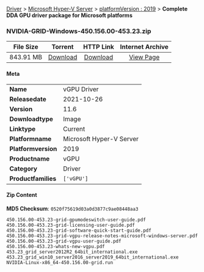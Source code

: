 
[Driver](/README.md)  >  [Microsoft Hyper-V Server](/index/Driver/Microsoft_Hyper-V_Server.md)  >  [platformVersion : 2019](/index/Driver/Microsoft_Hyper-V_Server/2019.md)  >  **Complete DDA GPU driver package for Microsoft platforms**


### NVIDIA-GRID-Windows-450.156.00-453.23.zip

| **File Size** | **Torrent**  | **HTTP Link** | **Internet Archive** |
|:-------------:|:------------:|:-------------:|:--------------------:|
| 843.91 MB |  [Download](https://archive.org/download/nvgpu_NVIDIA-GRID-Windows-450.156.00-453.23.zip/nvgpu_NVIDIA-GRID-Windows-450.156.00-453.23.zip_archive.torrent)       | [Download](https://archive.org/compress/nvgpu_NVIDIA-GRID-Windows-450.156.00-453.23.zip) | [View Page](https://archive.org/details/nvgpu_NVIDIA-GRID-Windows-450.156.00-453.23.zip)       |

#### Meta

<table>
<tr><td><strong>Name</strong></td><td>vGPU Driver</td></tr>
<tr><td><strong>Releasedate</strong></td><td>2021-10-26</td></tr>
<tr><td><strong>Version</strong></td><td>11.6</td></tr>
<tr><td><strong>Downloadtype</strong></td><td>Image</td></tr>
<tr><td><strong>Linktype</strong></td><td>Current</td></tr>
<tr><td><strong>Platformname</strong></td><td>Microsoft Hyper-V Server</td></tr>
<tr><td><strong>Platformversion</strong></td><td>2019</td></tr>
<tr><td><strong>Productname</strong></td><td>vGPU</td></tr>
<tr><td><strong>Category</strong></td><td>Driver</td></tr>
<tr><td><strong>Productfamilies</strong></td><td><code>['vGPU']</code></td></tr>
</table>

#### Zip Content

**MD5 Checksum**: `0520f75619d03a0d3877c9ae08448aa3`

```text
450.156.00-453.23-grid-gpumodeswitch-user-guide.pdf
450.156.00-453.23-grid-licensing-user-guide.pdf
450.156.00-453.23-grid-software-quick-start-guide.pdf
450.156.00-453.23-grid-vgpu-release-notes-microsoft-windows-server.pdf
450.156.00-453.23-grid-vgpu-user-guide.pdf
450.156.00-453.23-whats-new-vgpu.pdf
453.23_grid_server2012R2_64bit_international.exe
453.23_grid_win10_server2016_server2019_64bit_international.exe
NVIDIA-Linux-x86_64-450.156.00-grid.run
```